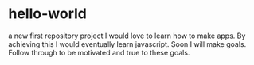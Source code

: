 # hello-world
a new first repository project 
I would love to learn how to make apps. By achieving this I would eventually learn javascript. Soon I will make goals. Follow through to be motivated and true to these goals. 
